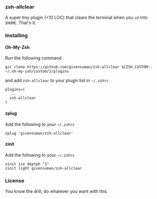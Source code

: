 ### zsh-allclear

A super tiny plugin (<10 LOC) that clears the terminal when you `cd` into `$HOME`. That's it.

### Installing

#### Oh-My-Zsh

Run the following command

```shell
git clone https://github.com/givensuman/zsh-allclear ${ZSH_CUSTOM:-~/.oh-my-zsh/custom/}/plugins
```

and add `zsh-allclear` to your plugin list in `~/.zshrc`

```
plugins=(
  ...
  zsh-allclear
)
```

#### zplug

Add the following to your `~/.zshrc`

```shell
zplug 'givensuman/zsh-allclear'
```

#### zinit

Add the following to your `~/.zshrc`

```shell
zinit ice deptph "1"
zinit light givensuman/zsh-allclear
```

### License

You know the drill, do whatever you want with this.
